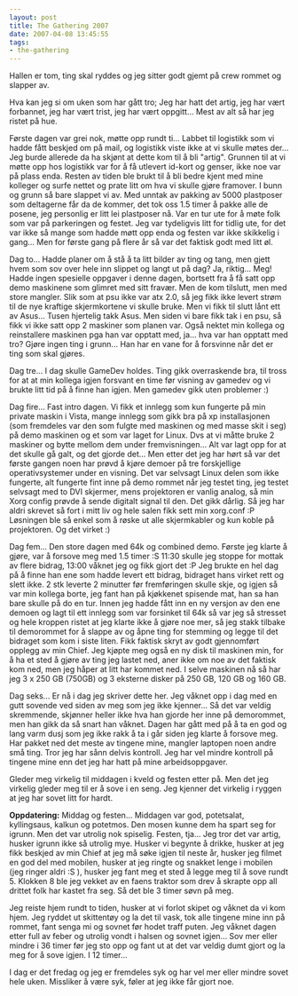```yaml
---
layout: post
title: The Gathering 2007
date: 2007-04-08 13:45:55
tags: 
- the-gathering
---
```

Hallen er tom, ting skal ryddes og jeg sitter godt gjemt på crew rommet og slapper av.

Hva kan jeg si om uken som har gått tro; Jeg har hatt det artig, jeg har vært forbannet, jeg har vært trist, jeg har vært oppgitt... Mest av alt så har jeg ristet på hue.

Første dagen var grei nok, møtte opp rundt ti... Labbet til logistikk som vi hadde fått beskjed om på mail, og logistikk viste ikke at vi skulle møtes der... Jeg burde allerede da ha skjønt at dette kom til å bli "artig". Grunnen til at vi møtte opp hos logistikk var for å få utlevert id-kort og genser, ikke noe var på plass enda. Resten av tiden ble brukt til å bli bedre kjent med mine kolleger  og surfe nettet og prate litt om hva vi skulle gjøre framover. I bunn og grunn så bare slappet vi av. Med unntak av pakking av 5000 plastposer som deltagerne får da de kommer, det tok oss 1.5 timer å pakke alle de posene, jeg personlig er litt lei plastposer nå. Var en tur ute for å møte folk som var på parkeringen og festet. Jeg var tydeligvis litt for tidlig ute, for det var ikke så mange som hadde møtt opp enda og festen var ikke skikkelig i gang... Men for første gang på flere år så var det faktisk godt med litt øl.

Dag to... Hadde planer om å stå å ta litt bilder av ting og tang, men gjett hvem som sov over hele inn slippet og langt ut på dag? Ja, riktig... Meg! Hadde ingen spesielle oppgaver i denne dagen, bortsett fra å få satt opp demo maskinene som glimret med sitt fravær. Men de kom tilslutt, men med store mangler. Slik som at psu ikke var atx 2.0, så jeg fikk ikke levert strøm til de nye kraftige skjermkortene vi skulle bruke. Men vi fikk til slutt lånt ett av Asus... Tusen hjertelig takk Asus. Men siden vi bare fikk tak i en psu, så fikk vi ikke satt opp 2 maskiner som planen var. Også nektet min kollega og reinstallere maskinen pga han var opptatt med, ja... hva var han opptatt med tro? Gjøre ingen ting i grunn... Han har en vane for å forsvinne når det er ting som skal gjøres.

Dag tre... I dag skulle GameDev holdes. Ting gikk overraskende bra, til tross for at at min kollega igjen forsvant en time før visning av gamedev og vi brukte litt tid på å finne han igjen. Men gamedev gikk uten problemer :)

Dag fire... Fast intro dagen. Vi fikk et innlegg som kun fungerte på min private maskin i Vista, mange innlegg som gikk bra på xp installasjonen (som fremdeles var den som fulgte med maskinen og med masse skit i seg) på demo maskinen og et som var laget for Linux. Dvs at vi måtte bruke 2 maskiner og bytte mellom dem under fremvisningen... Alt var lagt opp for at det skulle gå galt, og det gjorde det... Men etter det jeg har hørt så var det første gangen noen har prøvd å kjøre demoer på tre forskjellige operativsystemer under en visning. Det var selvsagt Linux delen som ikke fungerte, alt fungerte fint inne på demo rommet når jeg testet ting, jeg testet selvsagt med to DVI skjermer, mens projektoren er vanlig analog, så min Xorg config prøvde å sende digitalt signal til den. Det gikk dårlig. Så jeg har aldri skrevet så fort i mitt liv og hele salen fikk sett min xorg.conf :P Løsningen ble så enkel som å røske ut alle skjermkabler og kun koble på projektoren. Og det virket :)

Dag fem... Den store dagen med 64k og combined demo. Første jeg klarte å gjøre, var å forsove meg med 1.5 timer :S 11:30 skulle jeg stoppe for mottak av flere bidrag, 13:00 våknet jeg og fikk gjort det :P Jeg brukte en hel dag på å finne han ene som hadde levert ett bidrag, bidraget hans virket rett og slett ikke. 2 stk leverte 2 minutter før fremføringen skulle skje, og igjen så var min kollega borte, jeg fant han på kjøkkenet spisende mat, han sa han bare skulle på do en tur. Innen jeg hadde fått inn en ny versjon av den ene demoen og lagt til ett innlegg som var forsinket til 64k så var jeg så stresset og hele kroppen ristet at jeg klarte ikke å gjøre noe mer, så jeg stakk tilbake til demorommet for å slappe av og åpne ting for stemming og legge til det bidraget som kom i siste liten. Fikk faktisk skryt av godt gjennomført opplegg av min Chief. Jeg kjøpte meg også en ny disk til maskinen min, for å ha et sted å gjøre av ting jeg lastet ned, aner ikke om noe av det faktisk kom ned, men jeg håper at litt har kommet ned. I selve maskinen nå så har jeg 3 x 250 GB (750GB) og 3 eksterne disker på 250 GB, 120 GB og 160 GB.

Dag seks... Er nå i dag jeg skriver dette her. Jeg våknet opp i dag med en gutt sovende ved siden av meg som jeg ikke kjenner... Så det var veldig skremmende, skjønner heller ikke hva han gjorde her inne på demorommet, men han gikk da så snart han våknet. Dagen har gått med på å ta en god og lang varm dusj som jeg ikke rakk å ta i går siden jeg klarte å forsove meg. Har pakket ned det meste av tingene mine, mangler laptopen noen andre små ting. Tror jeg har sånn delvis kontroll. Jeg har vel mindre kontroll på tingene mine enn det jeg har hatt på mine arbeidsoppgaver.


Gleder meg virkelig til middagen i kveld og festen etter på. Men det jeg virkelig gleder meg til er å sove i en seng. Jeg kjenner det virkelig i ryggen at jeg har sovet litt for hardt.


<strong>Oppdatering:</strong>
Middag og festen... Middagen var god, potetsalat, kyllingsaus, kalkun og potetmos. Den mosen kunne dem ha spart seg for igrunn. Men det var utrolig nok spiselig. Festen, tja... Jeg tror det var artig, husker igrunn ikke så utrolig mye. Husker vi begynte å drikke, husker at jeg fikk beskjed av min Chief at jeg må søke igjen til neste år, husker jeg filmet en god del med mobilen, husker at jeg ringte og snakket lenge i mobilen (jeg ringer aldri :S ), husker jeg fant meg et sted å legge meg til å sove rundt 5. Klokken 8 ble jeg vekket av en faens traktor som drev å skrapte opp all drittet folk har kastet fra seg. Så det ble 3 timer søvn på meg.

Jeg reiste hjem rundt to tiden, husker at vi forlot skipet og våknet da vi kom hjem. Jeg ryddet ut skittentøy og la det til vask, tok alle tingene mine inn på rommet, fant senga mi og sovnet før hodet traff puten. Jeg våknet dagen etter full av feber og utrolig vondt i halsen og sovnet igjen... Sov mer eller mindre i 36 timer før jeg sto opp og fant ut at det var veldig dumt gjort og la meg for å sove igjen. I 12 timer...

I dag er det fredag og jeg er fremdeles syk og har vel mer eller mindre sovet hele uken. Missliker å være syk, føler at jeg ikke får gjort noe.

